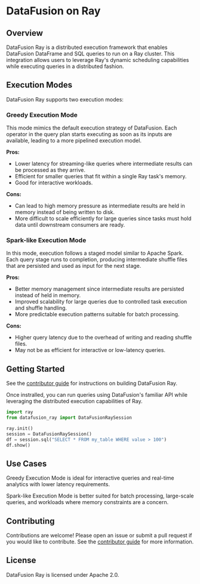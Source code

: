 <!---
  Licensed to the Apache Software Foundation (ASF) under one
  or more contributor license agreements.  See the NOTICE file
  distributed with this work for additional information
  regarding copyright ownership.  The ASF licenses this file
  to you under the Apache License, Version 2.0 (the
  "License"); you may not use this file except in compliance
  with the License.  You may obtain a copy of the License at

    http://www.apache.org/licenses/LICENSE-2.0

  Unless required by applicable law or agreed to in writing,
  software distributed under the License is distributed on an
  "AS IS" BASIS, WITHOUT WARRANTIES OR CONDITIONS OF ANY
  KIND, either express or implied.  See the License for the
  specific language governing permissions and limitations
  under the License.
-->

# DataFusion on Ray

## Overview

DataFusion Ray is a distributed execution framework that enables DataFusion DataFrame and SQL queries to run on a
Ray cluster. This integration allows users to leverage Ray's dynamic scheduling capabilities while executing
queries in a distributed fashion.

## Execution Modes

DataFusion Ray supports two execution modes:

### Greedy Execution Mode

This mode mimics the default execution strategy of DataFusion. Each operator in the query plan starts executing
as soon as its inputs are available, leading to a more pipelined execution model.

**Pros:**

- Lower latency for streaming-like queries where intermediate results can be processed as they arrive.
- Efficient for smaller queries that fit within a single Ray task's memory.
- Good for interactive workloads.

**Cons:**

- Can lead to high memory pressure as intermediate results are held in memory instead of being written to disk.
- More difficult to scale efficiently for large queries since tasks must hold data until downstream consumers are ready.

### Spark-like Execution Mode

In this mode, execution follows a staged model similar to Apache Spark. Each query stage runs to completion, producing intermediate shuffle files that are persisted and used as input for the next stage.

**Pros:**

- Better memory management since intermediate results are persisted instead of held in memory.
- Improved scalability for large queries due to controlled task execution and shuffle handling.
- More predictable execution patterns suitable for batch processing.

**Cons:**

- Higher query latency due to the overhead of writing and reading shuffle files.
- May not be as efficient for interactive or low-latency queries.

## Getting Started

See the [contributor guide] for instructions on building DataFusion Ray.

Once instralled, you can run queries using DataFusion's familiar API while leveraging the distributed execution 
capabilities of Ray.

```python
import ray
from datafusion_ray import DataFusionRaySession

ray.init()
session = DataFusionRaySession()
df = session.sql("SELECT * FROM my_table WHERE value > 100")
df.show()
```

## Use Cases

Greedy Execution Mode is ideal for interactive queries and real-time analytics with lower latency requirements.

Spark-like Execution Mode is better suited for batch processing, large-scale queries, and workloads where memory
constraints are a concern.

## Contributing

Contributions are welcome! Please open an issue or submit a pull request if you would like to contribute. See the
[contributor guide] for more information.

## License

DataFusion Ray is licensed under Apache 2.0.


[contributor guide]: docs/contributing.md